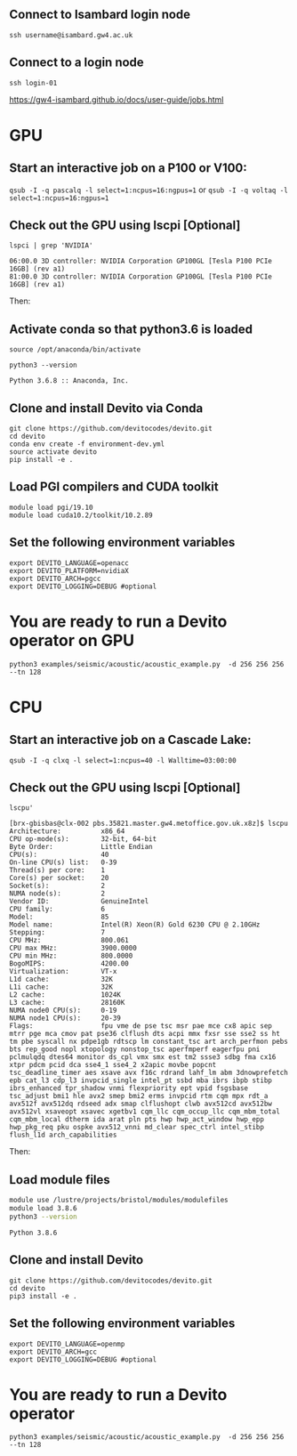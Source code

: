 ## Connect to Isambard login node
`ssh username@isambard.gw4.ac.uk`

## Connect to a login node
`ssh login-01`

https://gw4-isambard.github.io/docs/user-guide/jobs.html

# GPU
## Start an interactive job on a P100 or V100:

`qsub -I -q pascalq -l select=1:ncpus=16:ngpus=1`
or
`qsub -I -q voltaq -l select=1:ncpus=16:ngpus=1`

## Check out the GPU using lscpi [Optional]
`lspci | grep 'NVIDIA'`
```
06:00.0 3D controller: NVIDIA Corporation GP100GL [Tesla P100 PCIe 16GB] (rev a1)
81:00.0 3D controller: NVIDIA Corporation GP100GL [Tesla P100 PCIe 16GB] (rev a1)
```

Then:

## Activate conda so that python3.6 is loaded
`source /opt/anaconda/bin/activate`

`python3 --version`

`Python 3.6.8 :: Anaconda, Inc.`

## Clone and install Devito via Conda
```
git clone https://github.com/devitocodes/devito.git
cd devito
conda env create -f environment-dev.yml
source activate devito
pip install -e .
```

## Load PGI compilers and CUDA toolkit
```
module load pgi/19.10 
module load cuda10.2/toolkit/10.2.89
```


## Set the following environment variables
```
export DEVITO_LANGUAGE=openacc
export DEVITO_PLATFORM=nvidiaX
export DEVITO_ARCH=pgcc
export DEVITO_LOGGING=DEBUG #optional
```

# You are ready to run a Devito operator on GPU
```
python3 examples/seismic/acoustic/acoustic_example.py  -d 256 256 256 --tn 128
```


# CPU
## Start an interactive job on a Cascade Lake:
`qsub -I -q clxq -l select=1:ncpus=40 -l Walltime=03:00:00`

## Check out the GPU using lscpi [Optional]
`lscpu'`
```
[brx-gbisbas@clx-002 pbs.35821.master.gw4.metoffice.gov.uk.x8z]$ lscpu
Architecture:          x86_64
CPU op-mode(s):        32-bit, 64-bit
Byte Order:            Little Endian
CPU(s):                40
On-line CPU(s) list:   0-39
Thread(s) per core:    1
Core(s) per socket:    20
Socket(s):             2
NUMA node(s):          2
Vendor ID:             GenuineIntel
CPU family:            6
Model:                 85
Model name:            Intel(R) Xeon(R) Gold 6230 CPU @ 2.10GHz
Stepping:              7
CPU MHz:               800.061
CPU max MHz:           3900.0000
CPU min MHz:           800.0000
BogoMIPS:              4200.00
Virtualization:        VT-x
L1d cache:             32K
L1i cache:             32K
L2 cache:              1024K
L3 cache:              28160K
NUMA node0 CPU(s):     0-19
NUMA node1 CPU(s):     20-39
Flags:                 fpu vme de pse tsc msr pae mce cx8 apic sep mtrr pge mca cmov pat pse36 clflush dts acpi mmx fxsr sse sse2 ss ht tm pbe syscall nx pdpe1gb rdtscp lm constant_tsc art arch_perfmon pebs bts rep_good nopl xtopology nonstop_tsc aperfmperf eagerfpu pni pclmulqdq dtes64 monitor ds_cpl vmx smx est tm2 ssse3 sdbg fma cx16 xtpr pdcm pcid dca sse4_1 sse4_2 x2apic movbe popcnt tsc_deadline_timer aes xsave avx f16c rdrand lahf_lm abm 3dnowprefetch epb cat_l3 cdp_l3 invpcid_single intel_pt ssbd mba ibrs ibpb stibp ibrs_enhanced tpr_shadow vnmi flexpriority ept vpid fsgsbase tsc_adjust bmi1 hle avx2 smep bmi2 erms invpcid rtm cqm mpx rdt_a avx512f avx512dq rdseed adx smap clflushopt clwb avx512cd avx512bw avx512vl xsaveopt xsavec xgetbv1 cqm_llc cqm_occup_llc cqm_mbm_total cqm_mbm_local dtherm ida arat pln pts hwp hwp_act_window hwp_epp hwp_pkg_req pku ospke avx512_vnni md_clear spec_ctrl intel_stibp flush_l1d arch_capabilities
```

Then:

## Load module files
```bash
module use /lustre/projects/bristol/modules/modulefiles
module load 3.8.6
python3 --version
```

`Python 3.8.6`

## Clone and install Devito
```
git clone https://github.com/devitocodes/devito.git
cd devito
pip3 install -e .
```

## Set the following environment variables
```
export DEVITO_LANGUAGE=openmp
export DEVITO_ARCH=gcc
export DEVITO_LOGGING=DEBUG #optional
```

# You are ready to run a Devito operator
```
python3 examples/seismic/acoustic/acoustic_example.py  -d 256 256 256 --tn 128
```

